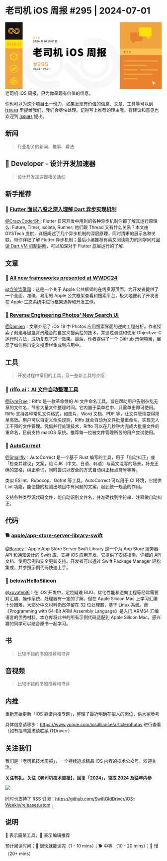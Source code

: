# 老司机 iOS 周报 #295 | 2024-07-01

![ios-weekly](https://github.com/SwiftOldDriver/iOS-Weekly/blob/master/assets/weekly-header/295.jpg?raw=true)
老司机 iOS 周报，只为你呈现有价值的信息。

你也可以为这个项目出一份力，如果发现有价值的信息、文章、工具等可以到 [Issues](https://github.com/SwiftOldDriver/iOS-Weekly/issues) 里提给我们，我们会尽快处理。记得写上推荐的理由哦。有建议和意见也欢迎到 [Issues](https://github.com/SwiftOldDriver/iOS-Weekly/issues) 提出。

## 新闻

> 行业相关的新闻、趣事、看法

##  Developer - 设计开发加速器

> 设计开发加速器相关活动

## 新手推荐

### 🐢 [Flutter 面试八股之深入理解 Dart 异步实现机制](https://mp.weixin.qq.com/s/OTYt2efBQOYuc5ko_PU1iw)

[@CrazyCoderShi](https://github.com/CrazyCoderShi): Flutter 日常开发中用到的各种异步机制你都了解其运行原理么: Future, Timer, isolate, Runner; 他们跟 Thread 又有什么关系？本文由 GYSTech 提供，详细阐述了几个异步机制的深层原理，同时清晰的展示各种关联，带你详细了解 Flutter 异步机制；最后小编推荐有英文阅读能力的同学同时[阅读 Dart VM 机制讲解](https://mrale.ph/dartvm/)，可以加深对于 Flutter 底层运行的了解.

## 文章

### 🐎 [All new frameworks presented at WWDC24](https://marcoeidinger.github.io/appleframeworks/)

[@含笑饮砒霜](https://weibo.com/chinafishnews/)：这是一个关于 Apple 公共框架的在线资源页面，为开发者提供了一个全面、准确、易用的 Apple 公共框架查看和搜索平台，极大地便利了开发者在 Apple 生态系统中进行框架选择和开发工作。


### 🐎 [Reverse Engineering Photos' New Search UI](https://sebvidal.com/blog/reverse-engineering-photos-search-ui/)

[@Damien](https://github.com/ZengyiMa/)：文章介绍了 iOS 18 中 Photos 应用搜索界面的逆向工程分析。作者探索了创建与键盘背景融合的自定义搜索栏的技术，并通过调试和使用 Objective-C 运行时方法，成功复现了这一效果。最后，作者提供了一个 GitHub 示例项目，展示了如何将自定义搜索栏集成到应用中。

## 工具

> 开发过程中常用的工具，及一些新工具的介绍

### 🐎 [riffo.ai：AI 文件自动整理工具](https://riffo.ai)

[@EyreFree](https://github.com/EyreFree)：Riffo 是一款革命性的 AI 文件命名工具，旨在帮助用户告别杂乱无章的文件名，节省大量文件整理时间。它内置于菜单栏中，只需单击即可使用。Riffo 支持各种常见文件格式，如图片、Word 文档、PDF 等，让文件管理变得简单高效。用户可以自定义命名规则，Riffo 就会自动为文件批量重命名，实现无人工干预的文件管理。凭借并行处理技术，Riffo 可以在几秒钟内完成大批量文件的重命名，目前支持 macOS 系统。推荐每一位被文件管理所苦的用户尝试使用。

### 🐎 [AutoCorrect](https://github.com/huacnlee/autocorrect)
[@Smallfly](https://github.com/iostalks)：AutoCorrect 是一个基于 Rust 编写的工具，用于「自动纠正」或「检查并建议」文案，给 CJK（中文、日语、韩语）与英文混写的场景，补充正确的空格，纠正单词，同时尝试以安全的方式自动纠正标点符号等等。

类似 ESlint、Rubocop、Gofmt 等工具，AutoCorrect 可以用于 CI 环境，它提供 Lint 功能，能便捷的检测出项目中有问题的文案，起到统一规范的作用。

支持各种类型源代码文件，能自动识别文件名，并准确找到字符串、注释做自动纠正。

## 代码

### 🐕 [apple/app-store-server-library-swift](https://github.com/apple/app-store-server-library-swift)

[@Barney](https://github.com/BarneyZhaoooo)：Apple App Store Server Swift Library 是一个为 App Store 服务器 API 和通知设计的 Swift 库，支持 iOS 应用开发。它提供了安装指南、详细的 API 文档、使用示例和安全更新支持。开发者可以通过 Swift Package Manager 轻松集成，并参照示例代码快速上手。


### 🐢 [below/HelloSilicon](https://github.com/below/HelloSilicon)

[@xuyafei86](https://github.com/xiaofei86)：在 iOS 开发中，定位疑难 BUG、优化性能和逆向工程等经常需要对汇编、操作系统、处理器有一定的了解。但在 Apple Silicon Mac 上学习汇编十分困难，大部分中文材料仍然停留在 32 位处理器，基于 Linux 系统。而《Programming with 64-Bit ARM Assembly Language》是入门 ARM64 汇编语言的优秀材料。本仓库将此书的所有示例代码适配到 Apple Silicon Mac。感兴趣的同学可以结合原书一起学习。

## 书

> 比较不错的书的推荐和书评

## 音视频

> 比较不错的书的推荐和书评

## 内推

重新开始更新「iOS 靠谱内推专题」，整理了最近明确在招人的岗位，供大家参考

具体信息请移步：https://www.yuque.com/iosalliance/article/bhutav 进行查看（如有招聘需求请联系 iTDriverr）

## 关注我们

我们是「老司机技术周报」，一个持续追求精品 iOS 内容的技术公众号，欢迎关注。

**关注有礼，关注【老司机技术周报】，回复「2024」，领取 2024 及往年内参**

![](https://github.com/SwiftOldDriver/iOS-Weekly/blob/master/assets/qrcode_for_wechat.jpg?raw=true)

同时也支持了 RSS 订阅：https://github.com/SwiftOldDriver/iOS-Weekly/releases.atom 。

## 说明

🚧 表示需某工具，🌟 表示编辑推荐

预计阅读时间：🐎 很快就能读完（1 - 10 mins）；🐕 中等 （10 - 20 mins）；🐢 慢（20+ mins）
